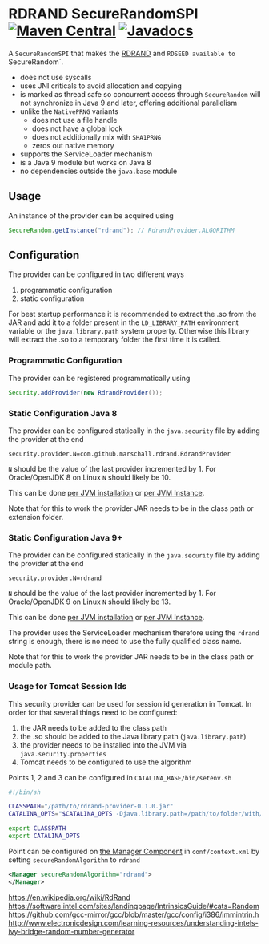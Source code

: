 # RDRAND SecureRandomSPI [![Maven Central](https://maven-badges.herokuapp.com/maven-central/com.github.marschall/rdrand-provider/badge.svg)](https://maven-badges.herokuapp.com/maven-central/com.github.marschall/rdrand-provider)  [![Javadocs](https://www.javadoc.io/badge/com.github.marschall/rdrand-provider.svg)](https://www.javadoc.io/doc/com.github.marschall/rdrand-provider)

A `SecureRandomSPI` that makes the [RDRAND](https://en.wikipedia.org/wiki/RdRand) and `RDSEED available to `SecureRandom`.

* does not use syscalls
* uses JNI criticals to avoid allocation and copying
* is marked as thread safe so concurrent access through `SecureRandom` will not synchronize in Java 9 and later, offering additional parallelism
* unlike the `NativePRNG` variants
  * does not use a file handle
  * does not have a global lock
  * does not additionally mix with `SHA1PRNG`
  * zeros out native memory
* supports the ServiceLoader mechanism
* is a Java 9 module but works on Java 8
* no dependencies outside the `java.base` module

## Usage

An instance of the provider can be acquired using

```java
SecureRandom.getInstance("rdrand"); // RdrandProvider.ALGORITHM
```

## Configuration

The provider can be configured in two different ways

1. programmatic configuration
1. static configuration

For best startup performance it is recommended to extract the .so from the JAR and add it to a folder present in the `LD_LIBRARY_PATH` environment variable or the `java.library.path` system property. Otherwise this library will extract the .so to a temporary folder the first time it is called.

### Programmatic Configuration

The provider can be registered programmatically using

```java
Security.addProvider(new RdrandProvider());
```

### Static Configuration Java 8

The provider can be configured statically in the `java.security` file by adding the provider at the end

```
security.provider.N=com.github.marschall.rdrand.RdrandProvider
```

`N` should be the value of the last provider incremented by 1. For Oracle/OpenJDK 8 on Linux `N` should likely be 10.

This can be done [per JVM installation](https://docs.oracle.com/javase/8/docs/technotes/guides/security/crypto/HowToImplAProvider.html#Configuring) or [per JVM Instance](https://dzone.com/articles/how-override-java-security).

Note that for this to work the provider JAR needs to be in the class path or extension folder.

### Static Configuration Java 9+

The provider can be configured statically in the `java.security` file by adding the provider at the end

```
security.provider.N=rdrand
```

`N` should be the value of the last provider incremented by 1. For Oracle/OpenJDK 9 on Linux `N` should likely be 13.

This can be done [per JVM installation](https://docs.oracle.com/javase/9/security/howtoimplaprovider.htm#GUID-831AA25F-F702-442D-A2E4-8DA6DEA16F33) or [per JVM Instance](https://dzone.com/articles/how-override-java-security).

The provider uses the ServiceLoader mechanism therefore using the `rdrand` string is enough, there is no need to use the fully qualified class name.

Note that for this to work the provider JAR needs to be in the class path or module path.

### Usage for Tomcat Session Ids

This security provider can be used for session id generation in Tomcat. In order for that several things need to be configured:

1. the JAR needs to be added to the class path
1. the .so should be added to the Java library path (`java.library.path`)
1. the provider needs to be installed into the JVM via `java.security.properties`
1. Tomcat needs to be configured to use the algorithm

Points 1, 2 and 3 can be configured in `CATALINA_BASE/bin/setenv.sh`

```sh
#!/bin/sh

CLASSPATH="/path/to/rdrand-provider-0.1.0.jar"
CATALINA_OPTS="$CATALINA_OPTS -Djava.library.path=/path/to/folder/with/so -Djava.security.properties=/path/to/jvm.java.security"

export CLASSPATH
export CATALINA_OPTS
```

Point can be configured on [the Manager Component](https://tomcat.apache.org/tomcat-8.5-doc/config/manager.html) in `conf/context.xml` by setting `secureRandomAlgorithm` to `rdrand`

```xml
<Manager secureRandomAlgorithm="rdrand">
</Manager>
```

https://en.wikipedia.org/wiki/RdRand
https://software.intel.com/sites/landingpage/IntrinsicsGuide/#cats=Random
https://github.com/gcc-mirror/gcc/blob/master/gcc/config/i386/immintrin.h
http://www.electronicdesign.com/learning-resources/understanding-intels-ivy-bridge-random-number-generator
